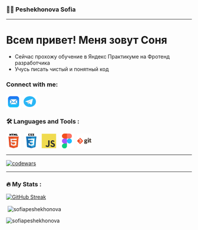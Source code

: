 ### :woman_student: Peshekhonova Sofia

---
# Всем привет! Меня зовут Соня
* Сейчас прохожу обучение в Яндекс Практикуме на Фротенд разработчика
* Учусь писать чистый и понятный код 


<h3 align="left">Connect with me:</h3>
<p align="left">
<a href="peshehonova_94@mail.ru" target="blank"><img align="center" src="./mail.svg" alt="SofiaPeshekhonova" height="40" width="40" /></a>
<a href="https://t.me/SofiaPeshekhonova" target="blank"><img align="center" src="./tel.svg" alt="SofiaPeshekhonova" height="35" width="40" /></a>
</p>

### :hammer_and_wrench: Languages and Tools :
<div>
  <img src="https://github.com/devicons/devicon/blob/master/icons/html5/html5-original-wordmark.svg" title="HTML" alt="HTML" width="40" height="40"/>&nbsp;
  <img src="https://github.com/devicons/devicon/blob/master/icons/css3/css3-original-wordmark.svg" title="css" alt="css" width="40" height="40"/>&nbsp;
  <img src="https://github.com/devicons/devicon/blob/master/icons/javascript/javascript-original.svg" title="JS" alt="JS" width="40" height="40"/>&nbsp;
  <img src="https://github.com/devicons/devicon/blob/master/icons/figma/figma-original.svg" title="figma" alt="figma" width="40" height="40"/>&nbsp;
  <img src="https://github.com/devicons/devicon/blob/master/icons/git/git-original-wordmark.svg" title="git" alt="git" width="40" height="40"/>&nbsp;
 </div> 

---

[![codewars](https://www.codewars.com/users/sofiaPeshekhonova/badges/large)](https://www.codewars.com/users/sofiaPeshekhonova)   

---

### :fire: My Stats :

[![GitHub Streak](http://github-readme-streak-stats.herokuapp.com?user=sofiapeshekhonova&theme=lightk&hide_border=true&border_radius=6.5)](https://git.io/streak-stats)
<p>&nbsp;<img align="center" src="https://github-readme-stats.vercel.app/api?username=sofiapeshekhonova&show_icons=true&locale=en" alt="sofiapeshekhonova" /></p>
<p><img align="left" src="https://github-readme-stats.vercel.app/api/top-langs?username=sofiapeshekhonova&show_icons=true&locale=en&layout=compact" alt="sofiapeshekhonova" /></p
